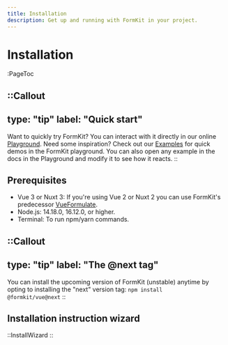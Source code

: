 ```yaml
---
title: Installation
description: Get up and running with FormKit in your project.
---
```


# Installation

:PageToc

::Callout
---
type: "tip"
label: "Quick start"
---
Want to quickly try FormKit? You can interact with it directly in our online [Playground](/playground). Need some inspiration? Check out our [Examples](/essentials/examples) for quick demos in the FormKit playground. You can also open any example in the docs in the Playground and modify it to see how it reacts.
::

## Prerequisites

- Vue 3 or Nuxt 3: If you're using Vue 2 or Nuxt 2 you can use FormKit's predecessor [VueFormulate](https://vueformulate.com).
- Node.js: 14.18.0, 16.12.0, or higher.
- Terminal: To run npm/yarn commands.

::Callout
---
type: "tip"
label: "The @next tag"
---
You can install the upcoming version of FormKit (unstable) anytime by opting to installing the "next" version tag: <code>npm install @formkit/vue@next</code>
::



## Installation instruction wizard

::InstallWizard
::
